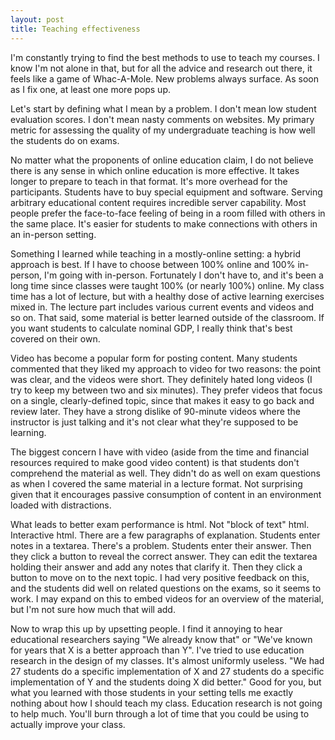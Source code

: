 ```yaml
---
layout: post
title: Teaching effectiveness
---
```


I'm constantly trying to find the best methods to use to teach my courses. I know I'm not alone in that, but for all the advice and research out there, it feels like a game of Whac-A-Mole. New problems always surface. As soon as I fix one, at least one more pops up.

Let's start by defining what I mean by a problem. I don't mean low student evaluation scores. I don't mean nasty comments on websites. My primary metric for assessing the quality of my undergraduate teaching is how well the students do on exams.

No matter what the proponents of online education claim, I do not believe there is any sense in which online education is more effective. It takes longer to prepare to teach in that format. It's more overhead for the participants. Students have to buy special equipment and software. Serving arbitrary educational content requires incredible server capability. Most people prefer the face-to-face feeling of being in a room filled with others in the same place. It's easier for students to make connections with others in an in-person setting.

Something I learned while teaching in a mostly-online setting: a hybrid approach is best. If I have to choose between 100% online and 100% in-person, I'm going with in-person. Fortunately I don't have to, and it's been a long time since classes were taught 100% (or nearly 100%) online. My class time has a lot of lecture, but with a healthy dose of active learning exercises mixed in. The lecture part includes various current events and videos and so on. That said, some material is better learned outside of the classroom. If you want students to calculate nominal GDP, I really think that's best covered on their own.

Video has become a popular form for posting content. Many students commented that they liked my approach to video for two reasons: the point was clear, and the videos were short. They definitely hated long videos (I try to keep my between two and six minutes). They prefer videos that focus on a single, clearly-defined topic, since that makes it easy to go back and review later. They have a strong dislike of 90-minute videos where the instructor is just talking and it's not clear what they're supposed to be learning.

The biggest concern I have with video (aside from the time and financial resources required to make good video content) is that students don't comprehend the material as well. They didn't do as well on exam questions as when I covered the same material in a lecture format. Not surprising given that it encourages passive consumption of content in an environment loaded with distractions.

What leads to better exam performance is html. Not "block of text" html. Interactive html. There are a few paragraphs of explanation. Students enter notes in a textarea. There's a problem. Students enter their answer. Then they click a button to reveal the correct answer. They can edit the textarea holding their answer and add any notes that clarify it. Then they click a button to move on to the next topic. I had very positive feedback on this, and the students did well on related questions on the exams, so it seems to work. I may expand on this to embed videos for an overview of the material, but I'm not sure how much that will add.

Now to wrap this up by upsetting people. I find it annoying to hear educational researchers saying "We already know that" or "We've known for years that X is a better approach than Y". I've tried to use education research in the design of my classes. It's almost uniformly useless. "We had 27 students do a specific implementation of X and 27 students do a specific implementation of Y and the students doing X did better." Good for you, but what you learned with those students in your setting tells me exactly nothing about how I should teach my class. Education research is not going to help much. You'll burn through a lot of time that you could be using to actually improve your class.